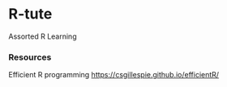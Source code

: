 # R-tute

Assorted R Learning

### Resources

Efficient R programming
https://csgillespie.github.io/efficientR/
